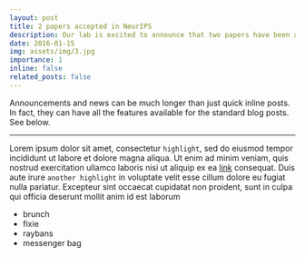 ```yaml
---
layout: post
title: 2 papers accepted in NeurIPS
description: Our lab is excited to announce that two papers have been accepted in NeurIPS 2025.
date: 2016-01-15
img: assets/img/3.jpg
importance: 1 
inline: false
related_posts: false
---
```


Announcements and news can be much longer than just quick inline posts. In fact, they can have all the features available for the standard blog posts. See below.

---

Lorem ipsum dolor sit amet, consectetur `highlight`, sed do eiusmod tempor incididunt ut labore et dolore magna aliqua. Ut enim ad minim veniam, quis nostrud exercitation ullamco laboris nisi ut aliquip ex ea [link](/al-folio/publications/) consequat. Duis aute irure `another highlight` in voluptate velit esse cillum dolore eu fugiat nulla pariatur. Excepteur sint occaecat cupidatat non proident, sunt in culpa qui officia deserunt mollit anim id est laborum

<ul>
    <li>brunch</li>
    <li>fixie</li>
    <li>raybans</li>
    <li>messenger bag</li>
</ul>
